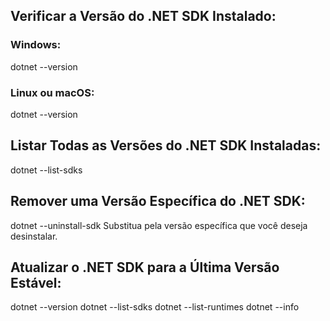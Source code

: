## Verificar a Versão do .NET SDK Instalado:
### Windows:


dotnet --version

### Linux ou macOS:

dotnet --version

## Listar Todas as Versões do .NET SDK Instaladas:

dotnet --list-sdks

## Remover uma Versão Específica do .NET SDK:

dotnet --uninstall-sdk <version>
Substitua <version> pela versão específica que você deseja desinstalar.

## Atualizar o .NET SDK para a Última Versão Estável:

dotnet --version
dotnet --list-sdks
dotnet --list-runtimes
dotnet --info
